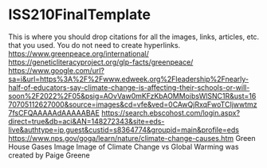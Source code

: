 # ISS210FinalTemplate
This is where you should drop citations for all the images, links, articles, etc. that you used. You do not need to create hyperlinks.
https://www.greenpeace.org/international/
https://geneticliteracyproject.org/glp-facts/greenpeace/
https://www.google.com/url?sa=i&url=https%3A%2F%2Fwww.edweek.org%2Fleadership%2Fnearly-half-of-educators-say-climate-change-is-affecting-their-schools-or-will-soon%2F2022%2F05&psig=AOvVaw0mKFzKbAOMMoibsWlSNC1R&ust=1670705112627000&source=images&cd=vfe&ved=0CAwQjRxqFwoTCIjwwtmz7fsCFQAAAAAdAAAAABAE
https://search.ebscohost.com/login.aspx?direct=true&db=aci&AN=148272343&site=eds-live&authtype=ip,guest&custid=s8364774&groupid=main&profile=eds
https://www.nps.gov/goga/learn/nature/climate-change-causes.htm Green House Gases Image
Image of Climate Change vs Global Warming was created by Paige Greene
